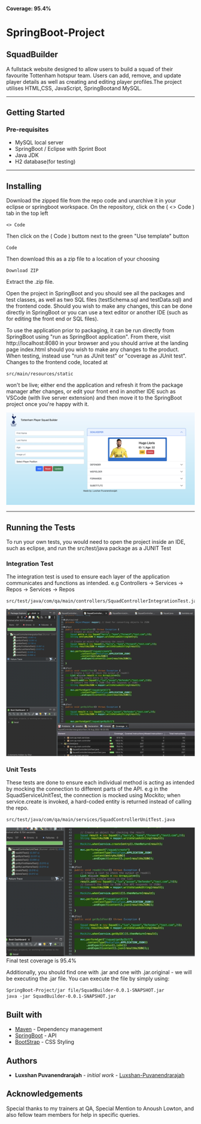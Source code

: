 #### Coverage: 95.4%
# SpringBoot-Project
## SquadBuilder

A fullstack website designed to allow users to build a squad of their favourite Tottenham hotspur team. Users can add, remove, and update player details as well as creating and editing player profiles.The project utilises HTML,CSS, JavaScript, SpringBootand MySQL.

---
## Getting Started
### Pre-requisites
* MySQL local server
* SpringBoot / Eclipse with Sprint Boot
* Java JDK
* H2 database(for testing)
 
---
## Installing
Download the zipped file from the repo code and unarchive it in your eclipse or springboot workspace.
On the repository, click on the ( <> Code ) tab in the top left

```
<> Code
```

Then click on the ( Code ) buttom next to the green "Use template" button

```
Code
```
Then download this as a zip file to a location of your choosing

```
Download ZIP
```

Extract the .zip file. 

Open the project in SpringBoot and you should see all the packages and test classes, as well as two SQL files (testSchema.sql and testData.sql) and the frontend code. 
Should you wish to make any changes, this can be done directly in SpringBoot or you can use a text editor or another IDE (such as for editing the front end or SQL files).

To use the application prior to packaging, it can be run directly from SpringBoot using "run as SpringBoot application". From there, visit http://localhost:8080 in your browser and you should arrive at the landing page index.html should you wish to make any changes to the product. When testing, instead use "run as JUnit test" or "coverage as JUnit test". Changes to the frontend code, located at
```
src/main/resources/static
```
won't be live; either end the application and refresh it from the package manager after changes, or edit your front end in another IDE such as VSCode (with live server extension) and then move it to the SpringBoot project once you're happy with it.

<img src="https://raw.githubusercontent.com/LuxshanPuvanendrarajah/SpringBoot-Project/main/Documentation/FrontEnd.png">



---
## Running the Tests
To run your own tests, you would need to open the project inside an IDE, such as eclipse, and run the src/test/java package as a JUNIT Test

### Integration Test

The integration test is used to ensure each layer of the application communicates and functions as intended.
e.g Controllers -> Services -> Repos -> Services -> Repos
```
src/test/java/com/qa/main/controllers/SquadControllerIntegrationTest.java
```
<img src="https://github.com/LuxshanPuvanendrarajah/SpringBoot-Project/blob/main/Documentation/testing%20screenshots/example%20of%20integration%20test.png?raw=true">


### Unit Tests

These tests are done to ensure each individual method is acting as intended by mocking the connection to different parts of the API.
e.g in the SquadServiceUnitTest, the connection is mocked using Mockito; when service.create is invoked, a hard-coded entity is returned instead of calling the repo.
```
src/test/java/com/qa/main/services/SquadControllerUnitTest.java
```
<img src="https://github.com/LuxshanPuvanendrarajah/SpringBoot-Project/blob/main/Documentation/testing%20screenshots/example%20of%20unit%20test.png?raw=true">
Final test coverage is 95.4%

Additionally, you should find one with .jar and one with .jar.original - we will be executing the .jar file. You can execute the file by simply using: 
```
SpringBoot-Project/jar file/SquadBuilder-0.0.1-SNAPSHOT.jar
java -jar SquadBuilder-0.0.1-SNAPSHOT.jar
```

## Built with
* [Maven](https://maven.apache.org/) - Dependency management
* [SpringBoot](https://spring.io/projects/spring-boot) - API
* [BootStrap](http://www.getbootstrap.com) - CSS Styling


## Authors
* **Luxshan Puvanendrarajah** - *initial work* - [Luxshan-Puvanendrarajah](https://www.github.come/LuxshanPuvanendrarajah)

## Acknowledgements
Special thanks to my trainers at QA,
Special Mention to Anoush Lowton,
and also fellow team members for help in specific queries.
